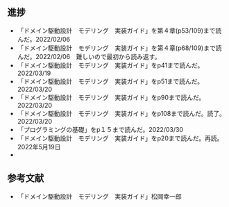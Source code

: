## 進捗

- 「ドメイン駆動設計　モデリング　実装ガイド」を第４章(p53/109)まで読んだ。2022/02/06
- 「ドメイン駆動設計　モデリング　実装ガイド」を第４章(p68/109)まで読んだ。2022/02/06　難しいので最初から読み返す。
- 「ドメイン駆動設計　モデリング　実装ガイド」をp41まで読んだ。2022/03/19
- 「ドメイン駆動設計　モデリング　実装ガイド」をp51まで読んだ。2022/03/20
- 「ドメイン駆動設計　モデリング　実装ガイド」をp90まで読んだ。2022/03/20
- 「ドメイン駆動設計　モデリング　実装ガイド」をp108まで読んだ。読了。2022/03/20
- 「プログラミングの基礎」をp１５まで読んだ。2022/03/30
- 「ドメイン駆動設計　モデリング　実装ガイド」をp20まで読んだ。再読。2022年5月19日
- 






## 参考文献
- 「ドメイン駆動設計　モデリング　実装ガイド」松岡幸一郎
